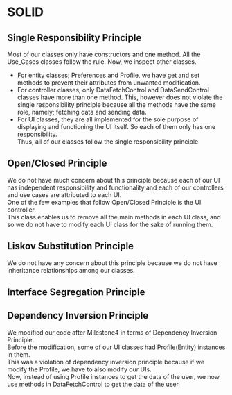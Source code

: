 # SOLID
## Single Responsibility Principle
Most of our classes only have constructors and one method. All the Use_Cases classes follow the rule. Now, we inspect other classes.
* For entity classes; Preferences and Profile, we have get and set methods to prevent
  their attributes from unwanted modification.
* For controller classes, only DataFetchControl and DataSendControl classes have more than one method.
  This, however does not violate the single responsibility principle because all the methods have the same
  role, namely; fetching data and sending data.
* For UI classes, they are all implemented for the sole purpose of displaying and functioning the UI itself. So each of them
  only has one responsibility.  
  Thus, all of our classes follow the single responsibility principle.

## Open/Closed Principle
We do not have much concern about this principle because each of our UI has independent responsibility and functionality and
each of our controllers and use cases are attributed to each UI.  
One of the few examples that follow Open/Closed Principle is the UI controller.  
This class enables us to remove all the main methods in each UI class, and so we do not have to modify each UI class for the sake of
running them.

## Liskov Substitution Principle
We do not have any concern about this principle because we do not have inheritance relationships among our classes.

## Interface Segregation Principle

## Dependency Inversion Principle
We modified our code after Milestone4 in terms of Dependency Inversion Principle.  
Before the modification, some of our UI classes had Profile(Entity) instances in them.  
This was a violation of dependency inversion principle because if we modify the Profile, we have to also modify our UIs.  
Now, instead of using Profile instances to get the data of the user, we now use methods in DataFetchControl to get the data of the user. 
